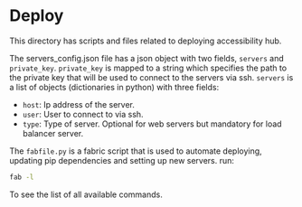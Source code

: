 # Deploy  

This directory has scripts and files related to deploying accessibility hub.

The servers_config.json file has a json object with two fields, `servers` and `private_key`. `private_key` is mapped to a string which specifies the path to the private key that will be used to connect to the servers via ssh. `servers` is a list of objects (dictionaries in python) with three fields:  

- `host`: Ip address of the server.  
- `user`: User to connect to via ssh.  
- `type`: Type of server. Optional for web servers but mandatory for load balancer server.

The `fabfile.py` is a fabric script that is used to automate deploying, updating pip dependencies and setting up new servers. run:  
```bash
fab -l
```

To see the list of all available commands.
